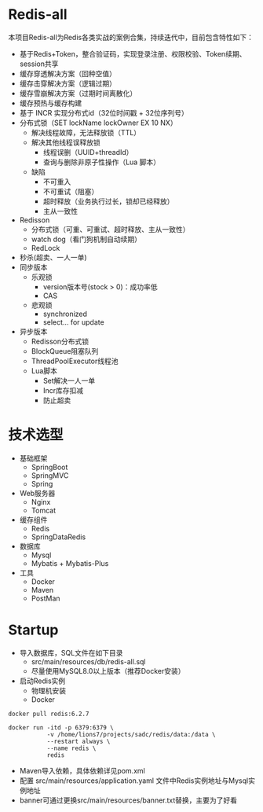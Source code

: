 # Redis-all

本项目Redis-all为Redis各类实战的案例合集，持续迭代中，目前包含特性如下：

- 基于Redis+Token，整合验证码，实现登录注册、权限校验、Token续期、session共享
- 缓存穿透解决方案（回种空值）
- 缓存击穿解决方案（逻辑过期）
- 缓存雪崩解决方案（过期时间离散化）
- 缓存预热与缓存构建
- 基于 INCR 实现分布式id（32位时间戳 + 32位序列号）
- 分布式锁（SET lockName lockOwner EX 10 NX）
  - 解决线程故障，无法释放锁（TTL）
  - 解决其他线程误释放锁
    - 线程误删（UUID+threadId）
    - 查询与删除非原子性操作（Lua 脚本）
  - 缺陷
    - 不可重入
    - 不可重试（阻塞）
    - 超时释放（业务执行过长，锁却已经释放）
    - 主从一致性
- Redisson
  - 分布式锁（可重、可重试、超时释放、主从一致性）
  - watch dog（看门狗机制自动续期）
  - RedLock
- 秒杀(超卖、一人一单)
- 同步版本
  - 乐观锁
    - version版本号(stock > 0)：成功率低
    - CAS
  - 悲观锁
    - synchronized
    - select... for update
- 异步版本
  - Redisson分布式锁
  - BlockQueue阻塞队列
  - ThreadPoolExecutor线程池
  - Lua脚本
    - Set解决一人一单
    - Incr库存扣减
    - 防止超卖
# 技术选型
- 基础框架
  - SpringBoot
  - SpringMVC
  - Spring
- Web服务器
  - Nginx
  - Tomcat
- 缓存组件
  - Redis
  - SpringDataRedis
- 数据库
  - Mysql
  - Mybatis + Mybatis-Plus
- 工具
  - Docker
  - Maven
  - PostMan
  
# Startup
- 导入数据库，SQL文件在如下目录
  - src/main/resources/db/redis-all.sql
  - 尽量使用MySQL8.0以上版本（推荐Docker安装）
- 启动Redis实例
  - 物理机安装 
  - Docker
```shell
docker pull redis:6.2.7

docker run -itd -p 6379:6379 \
           -v /home/lions7/projects/sadc/redis/data:/data \
           --restart always \
           --name redis \
           redis
```
- Maven导入依赖，具体依赖详见pom.xml
- 配置 src/main/resources/application.yaml 文件中Redis实例地址与Mysql实例地址
- banner可通过更换src/main/resources/banner.txt替换，主要为了好看